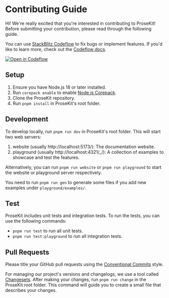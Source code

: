 # Contributing Guide

Hi! We're really excited that you're interested in contributing to ProseKit! Before submitting your contribution, please read through the following guide.

You can use [StackBlitz Codeflow](https://stackblitz.com/codeflow) to fix bugs or implement features. If you'd like to learn more, check out the [Codeflow docs](https://developer.stackblitz.com/codeflow/what-is-codeflow).

[![Open in Codeflow](https://developer.stackblitz.com/img/open_in_codeflow.svg)](https://pr.new/prosekit/prosekit)

## Setup

1. Ensure you have Node.js 18 or later installed.
2. Run `corepack enable` to enable [Node.js Corepack](https://github.com/nodejs/corepack).
3. Clone the ProseKit repository.
4. Run `pnpm install` in ProseKit's root folder.

## Development

To develop locally, run `pnpm run dev` in ProseKit's root folder. This will start two web servers:

1. website (usually http://localhost:5173/): The documentation website.
2. playground (usually http://localhost:4321/\_/): A collection of examples to showcase and test the features.

Alternatively, you can run `pnpm run website` or `pnpm run playground` to start the website or playground server respectively.

You need to run `pnpm run gen` to generate some files if you add new examples under `playground/examples/`.

## Test

ProseKit includes unit tests and integration tests. To run the tests, you can use the following commands:

- `pnpm run test` to run all unit tests.
- `pnpm run test:playground` to run all integration tests.

## Pull Requests

Please title your GitHub pull requests using the [Conventional Commits](https://www.conventionalcommits.org/en/v1.0.0/) style.

For managing our project's versions and changelogs, we use a tool called [Changesets](https://github.com/changesets/changesets). After making your changes, run `pnpm run change` in the ProseKit root folder. This command will guide you to create a small file that describes your changes.
